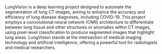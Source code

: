 LungVision is a deep learning project designed to automate the segmentation of lung CT images, aiming to enhance the accuracy and efficiency of lung disease diagnoses, including COVID-19. This project employs a convolutional neural network (CNN) architecture to differentiate between lung tissue and other structures or anomalies within CT images, using pixel-level classification to produce segmented images that highlight lung areas. LungVision stands at the intersection of medical imaging technology and artificial intelligence, offering a powerful tool for radiologists and medical researchers.
